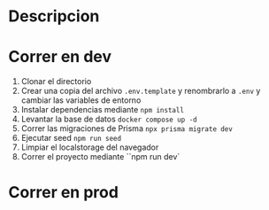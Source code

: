 # Descripcion

# Correr en dev

1. Clonar el directorio
2. Crear una copia del archivo ```.env.template``` y renombrarlo a ``.env`` y cambiar las variables de entorno
3. Instalar dependencias mediante `npm install`
4. Levantar la base de datos ``docker compose up -d ``
5. Correr las migraciones de Prisma ``npx prisma migrate dev``
6. Ejecutar seed ``npm run seed``
7. Limpiar el localstorage del navegador
8. Correr el proyecto mediante ``npm run dev`

# Correr en prod